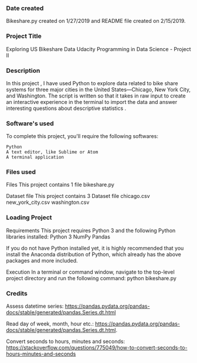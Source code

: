 ### Date created
Bikeshare.py created on 1/27/2019 and README file created on 2/15/2019.

### Project Title
Exploring US Bikeshare Data
Udacity Programming in Data Science - Project II

### Description
In this project , I have used Python to explore data related to bike share systems for three major cities in the United States—Chicago, New York City, and Washington. The script is written so that it takes in raw input to create an interactive experience in the terminal to import the data and answer interesting questions  about descriptive statistics .

### Software's used
To complete this project, you'll require the following softwares:

    Python
    A text editor, like Sublime or Atom
    A terminal application

### Files used
Files
This project contains 1 file
    bikeshare.py

Dataset file
This project contains 3 Dataset file
    chicago.csv
    new_york_city.csv
    washington.csv
    
### Loading Project
Requirements
This project requires Python 3 and the following Python libraries installed:
    Python 3
    NumPy
    Pandas

If you do not have Python installed yet, it is highly recommended that you install the Anaconda distribution of Python, which already has the above packages and more included.

Execution
In a terminal or command window, navigate to the top-level project directory and run the following command:
    python bikeshare.py

### Credits
Assess datetime series:
https://pandas.pydata.org/pandas-docs/stable/generated/pandas.Series.dt.html

Read day of week, month, hour etc.:
https://pandas.pydata.org/pandas-docs/stable/generated/pandas.Series.dt.html.

Convert seconds to hours, minutes and seconds:
https://stackoverflow.com/questions/775049/how-to-convert-seconds-to-hours-minutes-and-seconds
